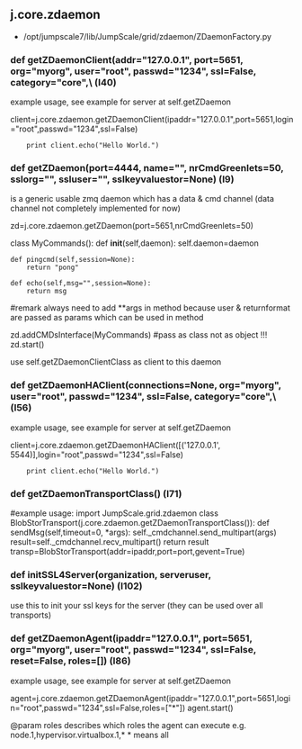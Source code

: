 ## j.core.zdaemon

- /opt/jumpscale7/lib/JumpScale/grid/zdaemon/ZDaemonFactory.py

### def getZDaemonClient(addr="127.0.0.1", port=5651, org="myorg", user="root", passwd="1234", ssl=False, category="core",\ (l40)

example usage, see example for server at self.getZDaemon

client=j.core.zdaemon.getZDaemonClient(ipaddr="127.0.0.1",port=5651,login="root",passwd="1234",ssl=False)

        print client.echo("Hello World.")

### def getZDaemon(port=4444, name="", nrCmdGreenlets=50, sslorg="", ssluser="", sslkeyvaluestor=None) (l9)

is a generic usable zmq daemon which has a data & cmd channel (data channel not completely implemented for now)

zd=j.core.zdaemon.getZDaemon(port=5651,nrCmdGreenlets=50)

class MyCommands():
    def __init__(self,daemon):
        self.daemon=daemon

    def pingcmd(self,session=None):
        return "pong"

    def echo(self,msg="",session=None):
        return msg

#remark always need to add **args in method because user & returnformat are passed as params which can 
  be used in method

zd.addCMDsInterface(MyCommands)  #pass as class not as object !!!
zd.start()

use self.getZDaemonClientClass as client to this daemon

### def getZDaemonHAClient(connections=None, org="myorg", user="root", passwd="1234", ssl=False, category="core",\ (l56)

example usage, see example for server at self.getZDaemon

client=j.core.zdaemon.getZDaemonHAClient([('127.0.0.1', 5544)],login="root",passwd="1234",ssl=False)

        print client.echo("Hello World.")

### def getZDaemonTransportClass() (l71)

#example usage:
import JumpScale.grid.zdaemon
class BlobStorTransport(j.core.zdaemon.getZDaemonTransportClass()):
    def sendMsg(self,timeout=0, *args):
        self._cmdchannel.send_multipart(args)
        result=self._cmdchannel.recv_multipart()
        return result
transp=BlobStorTransport(addr=ipaddr,port=port,gevent=True)

### def initSSL4Server(organization, serveruser, sslkeyvaluestor=None) (l102)

use this to init your ssl keys for the server (they can be used over all transports)

### def getZDaemonAgent(ipaddr="127.0.0.1", port=5651, org="myorg", user="root", passwd="1234", ssl=False, reset=False, roles=[]) (l86)

example usage, see example for server at self.getZDaemon

agent=j.core.zdaemon.getZDaemonAgent(ipaddr="127.0.0.1",port=5651,login="root",passwd="1234",ssl=False,roles=["*"])
agent.start()

@param roles describes which roles the agent can execute e.g. node.1,hypervisor.virtualbox.1,*
    * means all

